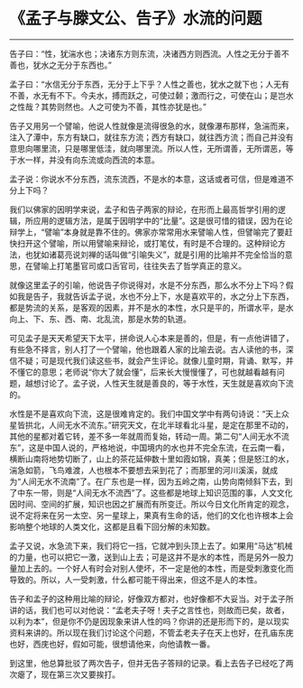 # 《孟子与滕文公、告子》水流的问题

------

告子曰：“性，犹湍水也；决诸东方则东流，决诸西方则西流。人性之无分于善不善也，犹水之无分于东西也。”

孟子曰：“水信无分于东西，无分于上下乎？人性之善也，犹水之就下也；人无有不善，水无有不下。今夫水，搏而跃之，可使过颡；激而行之，可使在山；是岂水之性哉？其势则然也。人之可使为不善，其性亦犹是也。”

告子又用另一个譬喻，他说人性就像是流得很急的水，就像瀑布那样，急湍而来，注入了潭中，东方有缺口，就往东方流；西方有缺口，就往西方流；而自己并没有意思向哪里流，只是哪里低洼，就向哪里流。所以人性，无所谓善，无所谓恶，等于水一样，并没有向东流或向西流的本意。

孟子说：你说水不分东西，流东流西，不是水的本意，这话或者可信，但是难道不分上下吗？

我们以佛家的因明学来说，孟子和告子两家的辩论，在形而上最高哲学引用的逻辑，所应用的逻辑方法，是属于因明学中的“比量”。这是很可惜的错误，因为在论辩学上，“譬喻”本身就是靠不住的。佛家亦常常用水来譬喻人性，但譬喻完了要赶快扫开这个譬喻，所以用譬喻来辩论，或打笔仗，有时是不合理的。这种辩论方法，也犹如诸葛亮说刘禅的话叫做“引喻失义”，就是引用的比喻并不完全恰当的意思，在譬喻上打笔墨官司或口舌官司，往往失去了哲学真正的意义。

就像这里孟子的引喻，他说告子你说得对，水是不分东西，那么水不分上下吗？假如我是告子，我就告诉孟子说，水也不分上下，水是喜欢平的，水之分上下东西，都是势流的关系，是客观的因素，并不是水的本性，水只是平的，所谓水平，是水向上、下、东、西、南、北乱流，那是水势的轨道。

可见孟子是天天希望天下太平，拼命说人心本来是善的，但是，有一点他讲错了，有些急不择言，别人打了一个譬喻，他也跟着人家的比喻去说。古人读他的书，深信不疑；可是现代我们读这些书，就会产生评论。就像儿童时期，背诵、默写，并不懂它的意思；老师说“你大了就会懂”，后来长大慢慢懂了，可也就越看越有问题，越想讨论了。孟子说，人性天生就是善良的，等于水性，天生就是喜欢向下流的。

水性是不是喜欢向下流，这是很难肯定的。我们中国文学中有两句诗说：“天上众星皆拱北，人间无水不流东。”研究天文，在北半球看北斗星，是定在那里不动的，其他的星都对着它转，差不多一年就周而复始，转动一周。第二句“人间无水不流东”，这是中国人说的，严格地说，中国境内的水也并不完全东流，在云南一看，横断山南将地势切断了，山上的茶花延伸数十里如霞如锦，真美；但是怒江的水，湍急如箭，飞鸟难渡，人也根本不要想去采到花了；而那里的河川溪溪，就成为“人间无水不流南”了。在广东也是一样，因为五岭之南，山势向南倾斜下去，到了中东一带，则是“人间无水不流西”了。这些都是地球上知识范围的事，人文文化因时间、空间的扩展，知识也因之扩展而有所变迁。所以今日文化所肯定的观念，说不定将来在另一太空、另一星球上，果真有生命的话，他们的文化也许根本上会影响整个地球的人类文化，这都是且看下回分解的未知数。

孟子又说，水急流下来，我们将它一挡，它就冲到头顶上去了。如果用“马达”机械的力量，也可以把它一激，送到山上去；可是这并不是水的本性，而是另外一股力量加上去的。一个好人有时会对别人使坏，不一定是他的本性，而是受刺激变化而导致的。所以，人一受刺激，什么都可能干得出来，但这不是人的本性。

告子和孟子的这种用比喻的辩论，好像双方都对，也好像都不大妥当。对于孟子所讲的话，我们也可以对他说：“孟老夫子呀！夫子之言性也，则故而已矣，故者，以利为本”，但是你不仍是因现象来讲人性的吗？你讲的还是形而下的，是以现实资料来讲的。所以现在我们讨论这个问题，不管孟老夫子在天上也好，在孔庙东庑也好，西庑也好，假如可能，很想请他来，向他请教一番。

到这里，他总算批驳了两次告子，但并无告子答辩的记录。看上去告子已经吃了两次瘪了，现在第三次又要挨打。

